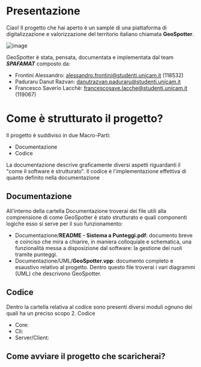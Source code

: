 # Presentazione
Ciao!
Il progetto che hai aperto è un sample di una piattaforma di digitalizzazione e valorizzazione del territorio italiano chiamata **GeoSpotter**.

![image](https://github.com/alessandrofrontini/FrontiniLacchePaduraruIDS/assets/150078516/b8f97117-f976-47ee-adec-6f2c3f875f57)

GeoSpotter è stata, pensata, documentata e implementata dal team _**SPAFAMAT**_ composto da:
- Frontini Alessandro: alessandro.frontini@studenti.unicam.it (118532)
- Paduraru Danut Razvan: danutrazvan.paduraru@studenti.unicam.it 
- Francesco Saverio Lacchè: francescosave.lacche@studenti.unicam.it (119067)

# Come è strutturato il progetto?
Il progetto è suddiviso in due Macro-Parti:
- Documentazione
- Codice

La documentazione descrive graficamente diversi aspetti riguardanti il "come il software è strutturato". Il codice è l'implementazione effettiva di quanto definito nella documentazione

## Documentazione
All'interno della cartella Documentazione troverai dei file utili alla comprensione di come GeoSpotter è stato strutturato e quali componenti logiche esso si serve per il suo funzionamento:
- Documentazione/**README - Sistema a Punteggi.pdf**: documento breve e coinciso che mira a chiarire, in maniera colloquiale e schematica, una funzionalità messa a disposizione dal software: la gestione dei ruoli tramite punteggi.
- Documentazione/UML/**GeoSpotter.vpp**: documento completo e esaustivo relativo al progetto. Dentro questo file troverai i vari diagrammi (UML) che descrivono GeoSpotter.   
  
## Codice
Dentro la cartella relativa al codice sono presenti diversi moduli ognuno dei quali ha un preciso scopo
2. Codice
- Core:
- Cli:
- Server/Client:

## Come avviare il progetto che scaricherai?
